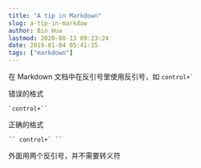 ```yaml
---
title: "A tip in Markdown"
slug: a-tip-in-markdow
author: Bin Hua
lastmod: 2020-08-13 09:23:24
date: 2019-01-04 05:41:15
tags: ["markdown"]
---
```


在 Markdown 文档中在反引号里使用反引号，如 `` control+` `` 

错误的格式

```
`control+``
```

正确的格式

```
`` control+` ``
```

外面用两个反引号，并不需要转义符